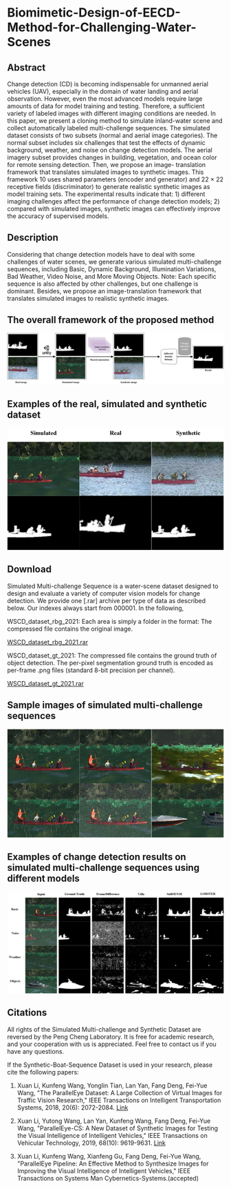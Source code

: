 # Biomimetic-Design-of-EECD-Method-for-Challenging-Water-Scenes

## Abstract

Change detection (CD) is becoming indispensable for unmanned aerial vehicles (UAV),
especially in the domain of water landing and aerial observation. However, even the most
advanced models require large amounts of data for model training and testing. Therefore, a
sufficient variety of labeled images with different imaging conditions are needed. In this paper,
we present a cloning method to simulate inland-water scene and collect automatically labeled 
multi-challenge sequences. The simulated dataset consists of two subsets (normal and aerial image
categories). The normal subset includes six challenges that test the effects of dynamic background,
weather, and noise on change detection models. The aerial imagery subset provides changes in
building, vegetation, and ocean color for remote sensing detection. Then, we propose an image-
translation framework that translates simulated images to synthetic images. This framework 10
uses shared parameters (encoder and generator) and 22 × 22 receptive fields (discriminator) to
generate realistic synthetic images as model training sets. The experimental results indicate that: 1)
different imaging challenges affect the performance of change detection models; 2) compared with
simulated images, synthetic images can effectively improve the accuracy of supervised models.

## Description
Considering that change detection models have to deal with some challenges of water scenes, we generate various simulated multi-challenge sequences, 
including Basic, Dynamic Background, Illumination Variations, Bad Weather, Video Noise, and More Moving Objects. Note:
Each specific sequence is also affected by other challenges, but one challenge is dominant.
Besides, we propose an image-translation framework that translates simulated images to realistic synthetic images.

## The overall framework of the proposed method
![image](https://github.com/lx7555/Exploring-Inland-Water-Scene-Generation-for-Change-Detection-Analysis/blob/main/image/fig2.jpg)

## Examples of the real, simulated and synthetic dataset
![image](https://github.com/lx7555/Exploring-Inland-Water-Scene-Generation-for-Change-Detection-Analysis/blob/main/image/fig8.jpg)


## Download
Simulated Multi-challenge Sequence is a water-scene dataset designed to design and evaluate a variety of computer vision models for change detection.
We provide one [.rar] archive per type of data as described below. Our indexes always start from 000001. In the following,

WSCD_dataset_rbg_2021: Each area is simply a folder in the format: The compressed file contains the original image.

[WSCD_dataset_rbg_2021.rar](https://drive.google.com/file/d/1CtYW_VI5qoMACBCQtydUiQPQfHmwnvbF/view?usp=sharing)

WSCD_dataset_gt_2021: The compressed file contains the ground truth of object detection. The per-pixel segmentation ground truth is encoded as per-frame .png files (standard 8-bit precision per channel).

[WSCD_dataset_gt_2021.rar](https://drive.google.com/file/d/1F4RzxERYATSQoW-nrnaeRVKBmKdja349/view?usp=sharing)

## Sample images of simulated multi-challenge sequences
![image](https://github.com/lx7555/Exploring-Inland-Water-Scene-Generation-for-Change-Detection-Analysis/blob/main/image/fig4.jpg)

## Examples of change detection results on simulated multi-challenge sequences using different models
![image](https://github.com/lx7555/Exploring-Inland-Water-Scene-Generation-for-Change-Detection-Analysis/blob/main/image/fig9.jpg)

## Citations
All rights of the Simulated Multi-challenge and Synthetic Dataset are reversed by the Peng Cheng Laboratory. It is free for academic research, and your cooperation with us is appreciated. Feel free to contact us if you have any questions.

If the Synthetic-Boat-Sequence Dataset is used in your research, please cite the following papers:

1. Xuan Li, Kunfeng Wang, Yonglin Tian, Lan Yan, Fang Deng, Fei-Yue Wang, "The ParallelEye Dataset: A Large Collection of Virtual Images for Traffic Vision Research," 
IEEE Transactions on Intelligent Transportation Systems, 2018, 20(6): 2072-2084. [Link](https://ieeexplore.ieee.org/document/8451919/)

2. Xuan Li, Yutong Wang, Lan Yan, Kunfeng Wang, Fang Deng, Fei-Yue Wang, "ParallelEye-CS: A New Dataset of Synthetic Images for Testing the Visual Intelligence of Intelligent Vehicles," IEEE Transactions on Vehicular Technology, 2019, 68(10): 9619-9631. [Link](https://ieeexplore.ieee.org/abstract/document/8807212)

3. Xuan Li, Kunfeng Wang, Xianfeng Gu, Fang Deng, Fei-Yue Wang, "ParallelEye Pipeline: An Effective Method to Synthesize Images for Improving the Visual
Intelligence of Intelligent Vehicles," IEEE Transactions on Systems Man Cybernetics-Systems.(accepted) 

